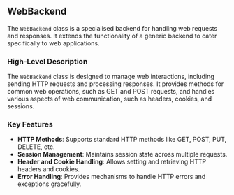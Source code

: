 ## WebBackend

The `WebBackend` class is a specialised backend for handling web requests and responses. It extends the functionality of
a generic backend to cater specifically to web applications.

### High-Level Description

The `WebBackend` class is designed to manage web interactions, including sending HTTP requests and processing responses.
It provides methods for common web operations, such as GET and POST requests, and handles various aspects of web
communication, such as headers, cookies, and sessions.

### Key Features

- **HTTP Methods**: Supports standard HTTP methods like GET, POST, PUT, DELETE, etc.
- **Session Management**: Maintains session state across multiple requests.
- **Header and Cookie Handling**: Allows setting and retrieving HTTP headers and cookies.
- **Error Handling**: Provides mechanisms to handle HTTP errors and exceptions gracefully.